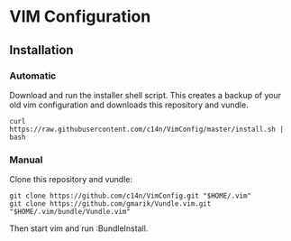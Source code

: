 # VIM Configuration

## Installation

### Automatic

Download and run the installer shell script. This creates a backup of your old
vim configuration and downloads this repository and vundle.

    curl https://raw.githubusercontent.com/c14n/VimConfig/master/install.sh | bash

### Manual

Clone this repository and vundle:

    git clone https://github.com/c14n/VimConfig.git "$HOME/.vim"
    git clone https://github.com/gmarik/Vundle.vim.git "$HOME/.vim/bundle/Vundle.vim"

Then start vim and run :BundleInstall.
